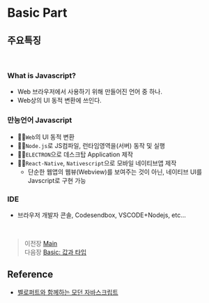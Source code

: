 # Basic Part

## 주요특징
<br/>

### What is Javascript?
- Web 브라우저에서 사용하기 위해 만들어진 언어 중 하나.
- Web상의 UI 동적 변환에 쓰인다.

### 만능언어 Javascript
- ☝🏻`Web`의 UI 동적 변환
- ☝🏻`Node.js`로 JS컴파일, 런타임영역을(서버) 동작 및 실행
- ☝🏻`ELECTRON`으로 데스크탑 Application 제작
- ☝🏻`React-Native`, `Nativescript`으로 모바일 네이티브앱 제작
    - 단순한 웹앱의 웹뷰(Webview)를 보여주는 것이 아닌, 네이티브 UI를 Javscript로 구현 가능

### IDE
- 브라우저 개발자 콘솔, Codesendbox, VSCODE+Nodejs, etc...
<br/>

>   이전장 [Main](https://github.com/ss-won/Javascript)<br/>
>   다음장 [Basic: 값과 타입](https://github.com/ss-won/Javascript/blob/master/Basic/basic2.md)

## Reference
- [벨로퍼트와 함께하는 모던 자바스크립트](https://learnjs.vlpt.us/)


